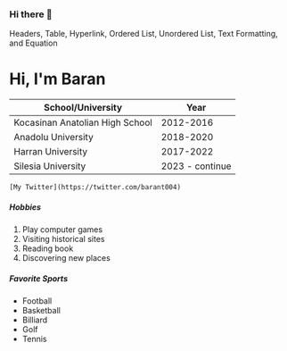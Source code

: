 ### Hi there 👋

<!--
**barant04/barant04** is a ✨ _special_ ✨ repository because its `README.md` (this file) appears on your GitHub profile.

Here are some ideas to get you started:

- 🔭 I’m currently working on ...
- 🌱 I’m currently learning ...
- 👯 I’m looking to collaborate on ...
- 🤔 I’m looking for help with ...
- 💬 Ask me about ...
- 📫 How to reach me: ...
- 😄 Pronouns: ...
- ⚡ Fun fact: ...
-->


<html>
<head>
	Headers, Table, Hyperlink, Ordered List, Unordered List, Text Formatting, and Equation
</head>
<body>
	<h1>Hi, I'm Baran</h1>

| School/University  | Year |
|--------|-----|
| Kocasinan Anatolian High School  | 2012-2016|
| Anadolu University   | 2018-2020|
| Harran University  | 2017-2022|
| Silesia University  | 2023 - continue|

	
	[My Twitter](https://twitter.com/barant004)

<h5>Hobbies</h5>
	
1. Play computer games
2. Visiting historical sites
3. Reading book
4. Discovering new places

<h5>Favorite Sports</h5>

- Football
- Basketball
- Billiard
- Golf
- Tennis

	

</body>
</html>
